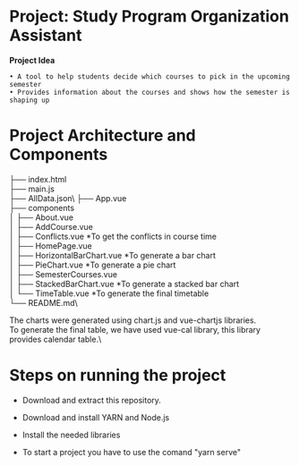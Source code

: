# Project: Study Program Organization Assistant

**Project Idea**

	• A tool to help students decide which courses to pick in the upcoming semester
	• Provides information about the courses and shows how the semester is shaping up
	
# Project Architecture and Components

├── index.html\
├── main.js\
├── AllData.json\ 
├── App.vue\
├── components\
│   ├── About.vue\
│   ├── AddCourse.vue\
│   ├── Conflicts.vue   *To get the conflicts in course time\
│   ├── HomePage.vue\
│   ├── HorizontalBarChart.vue   *To generate a bar chart\
│   ├── PieChart.vue   *To generate a pie chart\
│   ├── SemesterCourses.vue\
│   ├── StackedBarChart.vue   *To generate a stacked bar chart\
│   └── TimeTable.vue   *To generate the final timetable\
└── README.md\

The charts were generated using chart.js and vue-chartjs libraries.\
To generate the final table, we have used vue-cal library, this library provides calendar table.\

# Steps on running the project

* Download and extract this repository.

* Download and install YARN and Node.js

* Install the needed libraries

* To start a project you have to use the comand "yarn serve"
